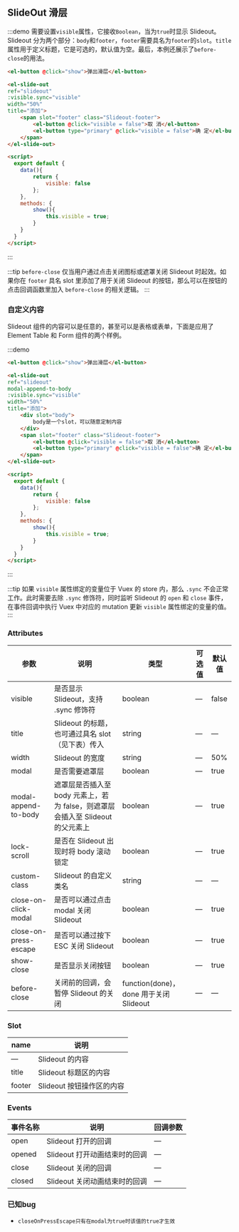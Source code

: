 <script>
  export default {
    data(){
        return {
            visible: false
        };
    },
	methods: {
        show(){
            this.visible = true;
        }
	}
  }
</script>

## SlideOut 滑层

:::demo 需要设置`visible`属性，它接收`Boolean`，当为`true`时显示 Slideout。Slideout 分为两个部分：`body`和`footer`，`footer`需要具名为`footer`的`slot`。`title`属性用于定义标题，它是可选的，默认值为空。最后，本例还展示了`before-close`的用法。
```html
<el-button @click="show">弹出滑层</el-button>

<el-slide-out
ref="slideout"
:visible.sync="visible"
width="50%"
title="添加">
    <span slot="footer" class="Slideout-footer">
        <el-button @click="visible = false">取 消</el-button>
        <el-button type="primary" @click="visible = false">确 定</el-button>
    </span>
</el-slide-out>

<script>
  export default {
    data(){
        return {
            visible: false
        };
    },
	methods: {
        show(){
            this.visible = true;
        }
	}
  }
</script>
```
:::

:::tip
`before-close` 仅当用户通过点击关闭图标或遮罩关闭 Slideout 时起效。如果你在 `footer` 具名 slot 里添加了用于关闭 Slideout 的按钮，那么可以在按钮的点击回调函数里加入 `before-close` 的相关逻辑。
:::

### 自定义内容

Slideout 组件的内容可以是任意的，甚至可以是表格或表单，下面是应用了 Element Table 和 Form 组件的两个样例。

:::demo
```html
<el-button @click="show">弹出滑层</el-button>

<el-slide-out
ref="slideout"
modal-append-to-body
:visible.sync="visible"
width="50%"
title="添加">
    <div slot="body">
        body是一个slot，可以随意定制内容
    </div>
    <span slot="footer" class="Slideout-footer">
        <el-button @click="visible = false">取 消</el-button>
        <el-button type="primary" @click="visible = false">确 定</el-button>
    </span>
</el-slide-out>

<script>
  export default {
    data(){
        return {
            visible: false
        };
    },
	methods: {
        show(){
            this.visible = true;
        }
	}
  }
</script>
```
:::

:::tip
如果 `visible` 属性绑定的变量位于 Vuex 的 store 内，那么 `.sync` 不会正常工作。此时需要去除 `.sync` 修饰符，同时监听 Slideout 的 `open` 和 `close` 事件，在事件回调中执行 Vuex 中对应的 mutation 更新 `visible` 属性绑定的变量的值。
:::

### Attributes
| 参数      | 说明          | 类型      | 可选值                           | 默认值  |
|---------- |-------------- |---------- |--------------------------------  |-------- |
| visible   | 是否显示 Slideout，支持 .sync 修饰符 | boolean | — | false |
| title     | Slideout 的标题，也可通过具名 slot （见下表）传入 | string    | — | — |
| width     | Slideout 的宽度 | string    | — | 50% |
| modal     | 是否需要遮罩层   | boolean   | — | true |
| modal-append-to-body  | 遮罩层是否插入至 body 元素上，若为 false，则遮罩层会插入至 Slideout 的父元素上   | boolean   | — | true |
| lock-scroll | 是否在 Slideout 出现时将 body 滚动锁定 | boolean | — | true |
| custom-class      | Slideout 的自定义类名 | string    | — | — |
| close-on-click-modal | 是否可以通过点击 modal 关闭 Slideout | boolean    | — | true |
| close-on-press-escape | 是否可以通过按下 ESC 关闭 Slideout | boolean    | — | true |
| show-close | 是否显示关闭按钮 | boolean    | — | true |
| before-close | 关闭前的回调，会暂停 Slideout 的关闭 | function(done)，done 用于关闭 Slideout | — | — |

### Slot
| name | 说明 |
|------|--------|
| — | Slideout 的内容 |
| title | Slideout 标题区的内容 |
| footer | Slideout 按钮操作区的内容 |

### Events
| 事件名称      | 说明    | 回调参数      |
|---------- |-------- |---------- |
| open  | Slideout 打开的回调 | — |
| opened  | Slideout 打开动画结束时的回调 | — |
| close  | Slideout 关闭的回调 | — |
| closed | Slideout 关闭动画结束时的回调 | — |


### 已知bug

* `closeOnPressEscape只有在modal为true时该值的true才生效`